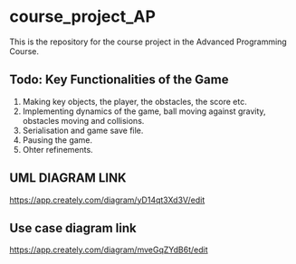 # course_project_AP
This is the repository for the course project in the Advanced Programming Course. 

## Todo: Key Functionalities of the Game
  1.  Making key objects, the player, the obstacles, the score etc.
  2.  Implementing dynamics of the game, ball moving against gravity, obstacles moving and collisions.
  3.  Serialisation and game save file.
  4.  Pausing the game.
  5.  Ohter refinements.
  
  
  ## UML DIAGRAM LINK
  https://app.creately.com/diagram/yD14qt3Xd3V/edit
  
  ## Use case diagram link
  https://app.creately.com/diagram/mveGqZYdB6t/edit
